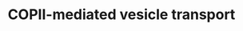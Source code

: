 ---
annotations:
- id: PW:0000103
  parent: regulatory pathway
  type: Pathway Ontology
  value: transport pathway
authors:
- ReactomeTeam
- DeSl
description: COPII components (known as Sec13p, Sec23p, Sec24p, Sec31p, and Sar1p
  in yeast) traffic cargo from the endoplasmic reticulum to the ER-Golgi intermediate
  compartment (ERGIC). COPII-coated vesicles were originally discovered in the yeast
  Saccharomyces cerevisiae using genetic approaches coupled with a cell-free assay.
  The mammalian counterpart of this pathway is represented here. Newly synthesized
  proteins destined for secretion are sorted into COPII-coated vesicles at specialized
  regions of the ER. These vesicles leave the ER, become uncoated and subsequently
  fuse with the ERGIC membrane.  View original pathway at [http://www.reactome.org/PathwayBrowser/#DIAGRAM=204005
  Reactome].
last-edited: 2021-01-25
organisms:
- Homo sapiens
redirect_from:
- /index.php/Pathway:WP4430
- /instance/WP4430
revision: null
schema-jsonld:
- '@context': https://schema.org/
  '@id': https://wikipathways.github.io/pathways/WP4430.html
  '@type': Dataset
  creator:
    '@type': Organization
    name: WikiPathways
  description: COPII components (known as Sec13p, Sec23p, Sec24p, Sec31p, and Sar1p
    in yeast) traffic cargo from the endoplasmic reticulum to the ER-Golgi intermediate
    compartment (ERGIC). COPII-coated vesicles were originally discovered in the yeast
    Saccharomyces cerevisiae using genetic approaches coupled with a cell-free assay.
    The mammalian counterpart of this pathway is represented here. Newly synthesized
    proteins destined for secretion are sorted into COPII-coated vesicles at specialized
    regions of the ER. These vesicles leave the ER, become uncoated and subsequently
    fuse with the ERGIC membrane.  View original pathway at [http://www.reactome.org/PathwayBrowser/#DIAGRAM=204005
    Reactome].
  keywords:
  - '(Glc)3(GlcNAc)2(Man)9-CTSC '
  - '(Glc)3(GlcNAc)2(Man)9-CTSZ '
  - '(Glc)3(GlcNAc)2(Man)9-SERPINA1 '
  - '3x4Hyp-3Hyp-5Hyl-COL7A1 '
  - '3x4Hyp-3Hyp-COL7A1 '
  - '3x4Hyp-3Hyp-GalHyl-COL7A1 '
  - '3x4Hyp-3Hyp-GlcGalHyl-COL7A1 '
  - '3x4Hyp-5Hyl-COL7A1 '
  - '3x4Hyp-COL7A1 '
  - '3x4Hyp-GalHyl-COL7A1 '
  - '3x4Hyp-GlcGalHyl-COL7A1 '
  - '5Hyl-COL7A1 '
  - ADP
  - 'ANKRD28 '
  - 'AREG precursor '
  - ATP
  - BET1
  - 'BET1 '
  - BET1:GOSR2:STX5:SCFD1
  - 'CNIH1 '
  - 'CNIH2 '
  - 'CNIH3 '
  - 'COL7A1 '
  - COPII
  - CSNK1D
  - Cargo concentration
  - ER-to-ERGIC v-SNARES
  - 'Factor V precursor '
  - 'Factor VIII precursor '
  - GDP
  - 'GDP '
  - 'GOLGA2 '
  - GOLGA2:GORASP1
  - 'GORASP1 '
  - GOSR2
  - 'GOSR2 '
  - 'GPI-CD59 '
  - 'GPI-FOLR1 '
  - 'GRIA1 '
  - GTP
  - 'GTP '
  - 'GalHyl-COL7A1 '
  - 'GlcGalHyl-COL7A1 '
  - 'Glycoproteins with Man8 N-glycans '
  - H2O
  - 'LMAN1 '
  - 'LMAN1L '
  - 'LMAN2 '
  - 'LMAN2L '
  - 'MCFD2 '
  - 'NAPA '
  - 'NAPB '
  - 'NAPG '
  - 'NSF '
  - NSF hexamer
  - PP6
  - 'PPP6C '
  - 'PPP6R1 '
  - 'PPP6R3 '
  - PREB
  - 'PalmC-YKT6 '
  - Pi
  - RAB1:GDP
  - RAB1:GTP
  - RAB1:GTP:TBC1D20
  - 'RAB1A '
  - 'RAB1B '
  - SAR1B
  - 'SAR1B '
  - SAR1B:GDP
  - SAR1B:GTP
  - SCFD1
  - 'SCFD1 '
  - 'SEC13 '
  - 'SEC16A '
  - SEC16A:SEC16B
  - 'SEC16B '
  - 'SEC22A '
  - 'SEC22B '
  - 'SEC22C '
  - SEC23:SEC24
  - 'SEC23A '
  - 'SEC23IP '
  - SEC24
  - 'SEC24A '
  - 'SEC24B '
  - 'SEC24C '
  - 'SEC24D '
  - 'SEC31A '
  - SEC31A:SEC13:SEC23IP
  - SNAPs
  - 'STX17 '
  - 'STX5 '
  - STX5,17
  - TBC1D20
  - 'TBC1D20 '
  - 'TFG '
  - TFG hexamer
  - 'TGFA precursor '
  - 'TMED10 '
  - 'TMED2 '
  - 'TRAPPC1 '
  - 'TRAPPC10 '
  - 'TRAPPC2 '
  - 'TRAPPC2L '
  - 'TRAPPC3 '
  - 'TRAPPC4 '
  - 'TRAPPC5 '
  - 'TRAPPC6A '
  - 'TRAPPC6B '
  - 'TRAPPC9 '
  - TRAPPCII
  - 'USO1 '
  - USO1 homodimer
  - cargo
  - cargo:receptors
  - cargo:receptors:SAR1B:GTP:SEC23:SEC24:SEC16A:SEC16B:TFG hexamer
  - cargo:receptors:SAR1B:GTP:SEC23:SEC24:SEC16A:SEC16B:TFG hexamer:SEC13:SEC31:SEC23IP:v-SNARES
  - cargo:receptors:SEC23:SEC24:SEC13:SEC31:SEC23IP:v-SNAREs
  - cargo:receptors:SEC23:SEC24:SEC13:SEC31:SEC23IP:v-SNAREs:TRAPPCII:RAB1:GDP
  - cargo:receptors:SEC23:SEC24:SEC13:SEC31:SEC23IP:v-SNAREs:TRAPPCII:RAB1:GTP
  - cargo:receptors:SEC23:SEC24:SEC13:SEC31:SEC23IP:v-SNAREs:TRAPPCII:RAB1:GTP:USO1
    homodimer:GOLGA2:GORASP1
  - cargo:receptors:v:SNAREs:GOLGA2:GORASP1:USO1 homodimer
  - cis-SNARE
  - cis-SNARE:NSF
  - hexamer:3xSNAP
  - in the ER
  - 'nascent procollagen VII vesicle '
  - p-S742,T747 SEC23A
  - p-SEC24
  - 'p-SEC24A '
  - 'p-SEC24B '
  - 'p-SEC24C '
  - 'p-SEC24D '
  - receptors:SAR1B:GTP:SEC23:SEC24
  license: CC0
  name: COPII-mediated vesicle transport
seo: CreativeWork
title: COPII-mediated vesicle transport
wpid: WP4430
---